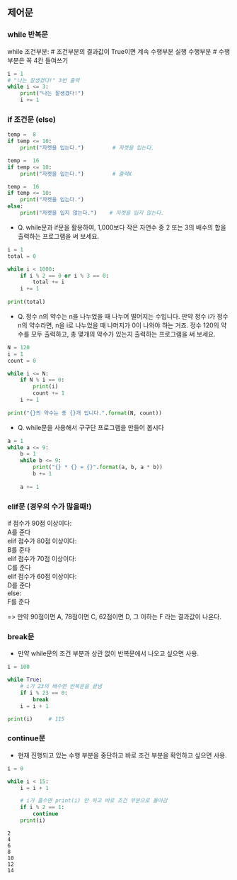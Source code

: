 ## 제어문 

### while 반복문 

while 조건부분:         # 조건부분의 결과값이 True이면 계속 수행부분 실행
    수행부분             # 수행부분은 꼭 4칸 들여쓰기
```python
i = 1   
# "나는 잘생겼다!" 3번 출력
while i <= 3:
    print("나는 잘생겼다!")
    i += 1
```


### if 조건문 (else)
```python
temp =  8
if temp <= 10:
    print("자켓을 입는다.")         # 자켓을 입는다. 

temp =  16
if temp <= 10:
    print("자켓을 입는다.")         # 출력X

temp =  16
if temp <= 10:
    print("자켓을 입는다.")
else:
    print("자켓을 입지 않는다.")    # 자켓을 입지 않는다.
```

* Q. while문과 if문을 활용하여, 1,000보다 작은 자연수 중 2 또는 3의 배수의 합을 출력하는 프로그램을 써 보세요.
```python
i = 1
total = 0

while i < 1000:
    if i % 2 == 0 or i % 3 == 0:
        total += i
    i += 1
    
print(total)
```

* Q. 정수 n의 약수는 n을 나누었을 때 나누어 떨어지는 수입니다. 만약 정수 i가 정수 n의 약수라면, n을 i로 나누었을 때 나머지가 0이 나와야 하는 거죠.   정수 120의 약수를 모두 출력하고, 총 몇개의 약수가 있는지 출력하는 프로그램을 써 보세요.
```python
N = 120
i = 1
count = 0

while i <= N:
    if N % i == 0:
        print(i)
        count += 1
    i += 1
    
print("{}의 약수는 총 {}개 입니다.".format(N, count))
```

* Q. while문을 사용해서 구구단 프로그램을 만들어 봅시다
```python
a = 1
while a <= 9:
    b = 1
    while b <= 9:
        print("{} * {} = {}".format(a, b, a * b))
        b += 1
    
    a += 1
```


### elif문 (경우의 수가 많을때!)


if 점수가 90점 이상이다:   
    A를 준다   
elif 점수가 80점 이상이다:   
    B를 준다   
elif 점수가 70점 이상이다:   
    C를 준다   
elif 점수가 60점 이상이다:   
    D를 준다   
else:   
    F를 준다   

=> 만약 90점이면 A, 78점이면 C, 62점이면 D, 그 이하는 F 라는 결과값이 나온다.


### break문
* 만약 while문의 조건 부분과 상관 없이 반복문에서 나오고 싶으면 사용.
```python
i = 100

while True:
    # i가 23의 배수면 반복문을 끝냄
    if i % 23 == 0:
        break
    i = i + 1

print(i)     # 115
```


### continue문
* 현재 진행되고 있는 수행 부분을 중단하고 바로 조건 부분을 확인하고 싶으면 사용.
```python
i = 0

while i < 15:
    i = i + 1

    # i가 홀수면 print(i) 안 하고 바로 조건 부분으로 돌아감
    if i % 2 == 1:
        continue
    print(i)
```
```
2
4
6
8
10
12
14
```